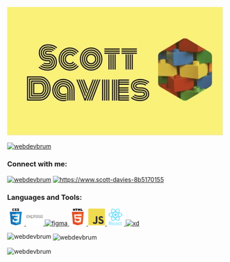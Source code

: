 <img src='banner4.jpeg' width='100%' height='300' alt='logo'/>

<p align="left"> <a href="https://twitter.com/webdevbrum" target="blank"><img src="https://img.shields.io/twitter/follow/webdevbrum?logo=twitter&style=for-the-badge" alt="webdevbrum" /></a> </p>

<h3 align="left">Connect with me:</h3>
<p align="left">
<a href="https://twitter.com/webdevbrum" target="blank"><img align="center" src="https://raw.githubusercontent.com/rahuldkjain/github-profile-readme-generator/master/src/images/icons/Social/twitter.svg" alt="webdevbrum" height="30" width="40" /></a>
<a href="https://linkedin.com/in/https://www.scott-davies-8b5170155" target="blank"><img align="center" src="https://raw.githubusercontent.com/rahuldkjain/github-profile-readme-generator/master/src/images/icons/Social/linked-in-alt.svg" alt="https://www.scott-davies-8b5170155" height="30" width="40" /></a>
</p>

<h3 align="left">Languages and Tools:</h3>
<p align="left"> <a href="https://www.w3schools.com/css/" target="_blank" rel="noreferrer"> <img src="https://raw.githubusercontent.com/devicons/devicon/master/icons/css3/css3-original-wordmark.svg" alt="css3" width="40" height="40"/> </a> <a href="https://expressjs.com" target="_blank" rel="noreferrer"> <img src="https://raw.githubusercontent.com/devicons/devicon/master/icons/express/express-original-wordmark.svg" alt="express" width="40" height="40"/> </a> <a href="https://www.figma.com/" target="_blank" rel="noreferrer"> <img src="https://www.vectorlogo.zone/logos/figma/figma-icon.svg" alt="figma" width="40" height="40"/> </a> <a href="https://www.w3.org/html/" target="_blank" rel="noreferrer"> <img src="https://raw.githubusercontent.com/devicons/devicon/master/icons/html5/html5-original-wordmark.svg" alt="html5" width="40" height="40"/> </a> <a href="https://developer.mozilla.org/en-US/docs/Web/JavaScript" target="_blank" rel="noreferrer"> <img src="https://raw.githubusercontent.com/devicons/devicon/master/icons/javascript/javascript-original.svg" alt="javascript" width="40" height="40"/> </a> <a href="https://reactjs.org/" target="_blank" rel="noreferrer"> <img src="https://raw.githubusercontent.com/devicons/devicon/master/icons/react/react-original-wordmark.svg" alt="react" width="40" height="40"/> </a> <a href="https://www.adobe.com/products/xd.html" target="_blank" rel="noreferrer"> <img src="https://cdn.worldvectorlogo.com/logos/adobe-xd.svg" alt="xd" width="40" height="40"/> </a> </p>

<p><img align="left" src="https://github-readme-stats.vercel.app/api/top-langs?username=webdevbrum&show_icons=true&locale=en&layout=compact" alt="webdevbrum" /></p>

<p>&nbsp;<img align="center" src="https://github-readme-stats.vercel.app/api?username=webdevbrum&show_icons=true&locale=en" alt="webdevbrum" /></p>

<p><img align="center" src="https://github-readme-streak-stats.herokuapp.com/?user=webdevbrum&" alt="webdevbrum" /></p>

